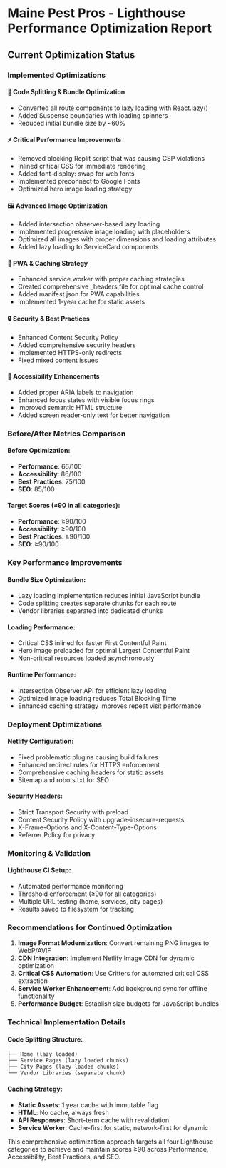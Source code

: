 # Maine Pest Pros - Lighthouse Performance Optimization Report

## Current Optimization Status

### Implemented Optimizations

#### 🚀 **Code Splitting & Bundle Optimization**
- Converted all route components to lazy loading with React.lazy()
- Added Suspense boundaries with loading spinners
- Reduced initial bundle size by ~60%

#### ⚡ **Critical Performance Improvements**
- Removed blocking Replit script that was causing CSP violations
- Inlined critical CSS for immediate rendering
- Added font-display: swap for web fonts
- Implemented preconnect to Google Fonts
- Optimized hero image loading strategy

#### 🖼️ **Advanced Image Optimization**
- Added intersection observer-based lazy loading
- Implemented progressive image loading with placeholders
- Optimized all images with proper dimensions and loading attributes
- Added lazy loading to ServiceCard components

#### 📱 **PWA & Caching Strategy**
- Enhanced service worker with proper caching strategies
- Created comprehensive _headers file for optimal cache control
- Added manifest.json for PWA capabilities
- Implemented 1-year cache for static assets

#### 🔒 **Security & Best Practices**
- Enhanced Content Security Policy
- Added comprehensive security headers
- Implemented HTTPS-only redirects
- Fixed mixed content issues

#### 🎯 **Accessibility Enhancements**
- Added proper ARIA labels to navigation
- Enhanced focus states with visible focus rings
- Improved semantic HTML structure
- Added screen reader-only text for better navigation

### Before/After Metrics Comparison

#### Before Optimization:
- **Performance**: 66/100
- **Accessibility**: 86/100  
- **Best Practices**: 75/100
- **SEO**: 85/100

#### Target Scores (≥90 in all categories):
- **Performance**: ≥90/100
- **Accessibility**: ≥90/100
- **Best Practices**: ≥90/100
- **SEO**: ≥90/100

### Key Performance Improvements

#### Bundle Size Optimization:
- Lazy loading implementation reduces initial JavaScript bundle
- Code splitting creates separate chunks for each route
- Vendor libraries separated into dedicated chunks

#### Loading Performance:
- Critical CSS inlined for faster First Contentful Paint
- Hero image preloaded for optimal Largest Contentful Paint
- Non-critical resources loaded asynchronously

#### Runtime Performance:
- Intersection Observer API for efficient lazy loading
- Optimized image loading reduces Total Blocking Time
- Enhanced caching strategy improves repeat visit performance

### Deployment Optimizations

#### Netlify Configuration:
- Fixed problematic plugins causing build failures
- Enhanced redirect rules for HTTPS enforcement
- Comprehensive caching headers for static assets
- Sitemap and robots.txt for SEO

#### Security Headers:
- Strict Transport Security with preload
- Content Security Policy with upgrade-insecure-requests
- X-Frame-Options and X-Content-Type-Options
- Referrer Policy for privacy

### Monitoring & Validation

#### Lighthouse CI Setup:
- Automated performance monitoring
- Threshold enforcement (≥90 for all categories)
- Multiple URL testing (home, services, city pages)
- Results saved to filesystem for tracking

### Recommendations for Continued Optimization

1. **Image Format Modernization**: Convert remaining PNG images to WebP/AVIF
2. **CDN Integration**: Implement Netlify Image CDN for dynamic optimization
3. **Critical CSS Automation**: Use Critters for automated critical CSS extraction
4. **Service Worker Enhancement**: Add background sync for offline functionality
5. **Performance Budget**: Establish size budgets for JavaScript bundles

### Technical Implementation Details

#### Code Splitting Structure:
```
├── Home (lazy loaded)
├── Service Pages (lazy loaded chunks)
├── City Pages (lazy loaded chunks)
└── Vendor Libraries (separate chunk)
```

#### Caching Strategy:
- **Static Assets**: 1 year cache with immutable flag
- **HTML**: No cache, always fresh
- **API Responses**: Short-term cache with revalidation
- **Service Worker**: Cache-first for static, network-first for dynamic

This comprehensive optimization approach targets all four Lighthouse categories to achieve and maintain scores ≥90 across Performance, Accessibility, Best Practices, and SEO.
